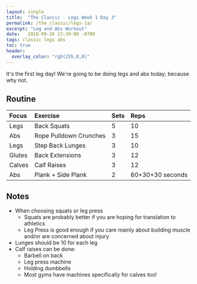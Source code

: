 ```yaml
---
layout: single
title:  "The Classic - Legs Week 1 Day 3"
permalink: /the_classic/legs-1a/
excerpt: "Leg and Abs Workout"
date:   2018-09-26 23:39:00 -0700
tags: classic legs abs
toc: true
header:
  overlay_color: "rgb(255,0,0)"
---
```

It's the first leg day!
We're going to be doing legs and abs today; because why not.

## Routine

| Focus | Exercise | Sets | Reps |
|:-|:-|:-|:-|
|Legs|Back Squats|5|10|
|Abs|Rope Pulldown Crunches|3|15|
|Legs|Step Back Lunges|3|10|
|Glutes|Back Extensions|3|12|
|Calves|Calf Raises|3|12|
|Abs|Plank + Side Plank|2|60+30+30 seconds|

## Notes

- When choosing squats or leg press
  - Squats are probably better if you are hoping for translation to athletics
  - Leg Press is good enough if you care mainly about building muscle and/or are concerned about injury
- Lunges should be 10 for each leg
- Calf raises can be done:
  - Barbell on back
  - Leg press machine
  - Holding dumbbells
  - Most gyms have machines specifically for calves too!

